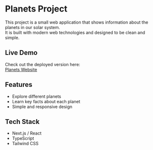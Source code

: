 # Planets Project 

This project is a small web application that shows information about the planets in our solar system.  
It is built with modern web technologies and designed to be clean and simple.  

## Live Demo  
Check out the deployed version here:  
[Planets Website](https://temp-rp.vercel.app)

## Features  
- Explore different planets  
- Learn key facts about each planet  
- Simple and responsive design  

## Tech Stack  
- Next.js / React  
- TypeScript  
- Tailwind CSS  